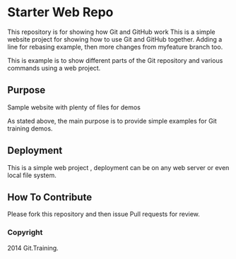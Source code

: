 # Starter Web Repo

This repository is for showing how Git and GitHub work
This is a simple website project for showing how to use Git and
GitHub together.  Adding a line for rebasing example, then more 
changes from myfeature branch too.




This is example is to show different parts of the Git repository
and various commands using a web project.


## Purpose

Sample website with plenty of files for demos

As stated above, the main purpose is to provide simple examples
for Git training demos.


## Deployment

This is a simple web project , deployment
can be on any web server or even local file
system.

## How To Contribute

Please fork this repository and then issue Pull requests for review.


### Copyright

2014 Git.Training.
